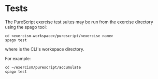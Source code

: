# Tests

The PureScript exercise test suites may be run from the exercise directory
using the spago tool:

    cd <exercism-workspace>/purescript/<exercise name>
    spago test

where <exercism-workspace> is the CLI's workspace directory.

For example:

    cd ~/exercism/purescript/accumulate
    spago test
